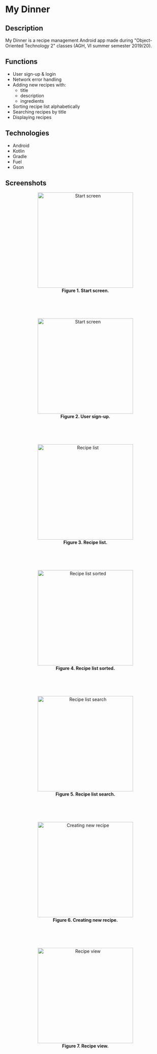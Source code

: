 # My Dinner

## Description

My Dinner is a recipe management Android app made during "Object-Oriented Technology 2" classes (AGH, VI summer semester 2019/20).

## Functions

- User sign-up & login
- Network error handling
- Adding new recipes with:
  - title
  - description
  - ingredients
- Sorting recipe list alphabetically
- Searching recipes by title
- Displaying recipes

## Technologies

- Android
- Kotlin
- Gradle
- Fuel
- Gson

## Screenshots

<div align="center">

<figure>
<img src="./docs/img/1_start_screen.png" alt="Start screen" width="300px">
<br/>
<figcaption><b>Figure 1. Start screen.</b></figcaption>
</figure>
<br/>
<br/>
<br/>

<figure>
<img src="./docs/img/2_register_screen.png" alt="Start screen" width="300px">
<br/>
<figcaption><b>Figure 2. User sign-up.</b></figcaption>
</figure>
<br/>
<br/>
<br/>

<figure>
<img src="./docs/img/3_recipe_list.png" alt="Recipe list" width="300px">
<br/>
<figcaption><b>Figure 3. Recipe list.</b></figcaption>
</figure>
<br/>
<br/>
<br/>

<figure>
<img src="./docs/img/4_recipe_list_sorted.png" alt="Recipe list sorted" width="300px">
<br/>
<figcaption><b>Figure 4. Recipe list sorted.</b></figcaption>
</figure>
<br/>
<br/>
<br/>

<figure>
<img src="./docs/img/5_recipe_list_search.png" alt="Recipe list search" width="300px">
<br/>
<figcaption><b>Figure 5. Recipe list search.</b></figcaption>
</figure>
<br/>
<br/>
<br/>

<figure>
<img src="./docs/img/6_creating_new_recipe.png" alt="Creating new recipe" width="300px">
<br/>
<figcaption><b>Figure 6. Creating new recipe.</b></figcaption>
</figure>
<br/>
<br/>
<br/>

<figure>
<img src="./docs/img/7_recipe_view.png" alt="Recipe view" width="300px">
<br/>
<figcaption><b>Figure 7. Recipe view.</b></figcaption>
</figure>
<br/>
<br/>
<br/>

</div>